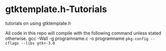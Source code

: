 # gtktemplate.h-Tutorials
tutorials on using gtktemplate.h

All code in this repo will compile with the following command unless stated otherwise.
gcc -Wall -g programname.c -o programname `pkg-config --cflags --libs gtk+-3.0`
